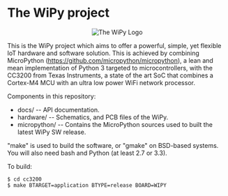 The WiPy project
========================
<p align="center">
  <img src="https://cloud.githubusercontent.com/assets/7749335/6927441/bdb84f70-d7ed-11e4-96c8-9dd8dda12857.png" alt="The WiPy Logo"/>
</p>

This is the WiPy project which aims to offer a powerful, simple,
yet flexible IoT hardware and software solution. This is achieved by
combining MicroPython (https://github.com/micropython/micropython),
a lean and mean implementation of Python 3 targeted to microcontrollers,
with the CC3200 from Texas Instruments, a state of the art SoC that
combines a Cortex-M4 MCU with an ultra low power WiFi network processor.

Components in this repository:
- docs/ -- API documentation.
- hardware/ -- Schematics, and PCB files of the WiPy.
- micropython/ -- Contains the MicroPython sources used to built the latest WiPy SW release.

"make" is used to build the software, or "gmake" on BSD-based systems.
You will also need bash and Python (at least 2.7 or 3.3).

To build:

    $ cd cc3200
    $ make BTARGET=application BTYPE=release BOARD=WIPY
